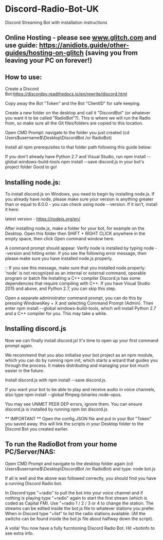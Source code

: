 # Discord-Radio-Bot-UK
Discord Streaming Bot with installation instructions

## Online Hosting - please see www.glitch.com and use guide: https://anidiots.guide/other-guides/hosting-on-glitch (saving you from leaving your PC on forever!)

## How to use:

Create a Discord Bot:https://discordpy.readthedocs.io/en/rewrite/discord.html

Copy away the Bot "Token" and the Bot "ClientID" for safe keeping.

Create a new folder on the desktop and call it "DiscordBot" (or whatever you want it to be called "RadioBot"?). This is where we will    run the Radio from, so make sure all the Git files/folders are copied to this location.

Open CMD Prompt: navigate to the folder you just created (cd Users\$username$\Desktop\DiscordBot /or RadioBot)

Install all npm prerequisites to that folder path following this guide below:

If you don't already have Python 2.7 and Visual Studio, run npm install --global windows-build-tools
npm install --save discord.js in your bot's project folder
Good to go!

## Installing node.js:

To install discord.js on Windows, you need to begin by installing node.js. If you already have node, please make sure your version is anything greater than or equal to 6.0.0 - you can check using node --version. If it isn't, install it here:

latest version - https://nodejs.org/en/

After installing node.js, make a folder for your bot, for example on the Desktop. Open this folder then SHIFT + RIGHT CLICK anywhere in the empty space, then click Open command window here.

A command prompt should appear. Verify node is installed by typing node --version and hitting enter. If you see the following error message, then please make sure you have installed node.js properly.

:: If you see this message, make sure that you installed node properly:
'node' is not recognized as an internal or external command, operable program or batch file
Installing a C++ compiler
Discord.js has some dependencies that require compiling with C++. If you have Visual Studio 2015 and above, and Python 2.7, you can skip this step.

Open a separate administrator command prompt, you can do this by pressing WindowsKey + X and selecting Command Prompt (Admin). Then enter npm install --global windows-build-tools, which will install Python 2.7 and a C++ compiler for you. This may take a while.

## Installing discord.js

Now we can finally install discord.js! It's time to open up your first command prompt again.

We recommend that you also initialise your bot project as an npm module, which you can do by running npm init, which starts a wizard that guides you through the process. It makes distributing and managing your bot much easier in the future.

Install discord.js with npm install --save discord.js.

If you want your bot to be able to play and receive audio in voice channels, also type npm install --global ffmpeg-binaries node-opus.

You may see UNMET PEER DEP errors, ignore them. You can ensure discord.js is installed by running npm list discord.js

** IMPORTANT ** Open the config.JSON file and put in your Bot "Token" you saved away. this will link the scripts in your Desktop folder to the Discord Bot you created earlier.

## To run the RadioBot from your home PC/Server/NAS:

Open CMD Prompt and navigate to the desktop folder again (cd Users\$username$\Desktop\DiscordBot /or RadioBot) and type: node bot.js

If all is well and the above was followed correctly, you should find you have a running Discord Radio bot.

In Discord type "+radio" to pull the bot into your voice channel and if nothing is playing type "+radio" again to start the first stream (which is coded as Capital FM). Use "+radio 1 / 2 / 3 or 4 to change the station.  The streams can be edited inside the bot.js file to whatever stations you prefer. When in Discord type "+list" to list the radio stations available. (All the switchs can be found inside the bot.js file about halfway down the script).

A voila! You now have a fully fucntioning Discord Radio Bot. Hit +botinfo to see extra info.
